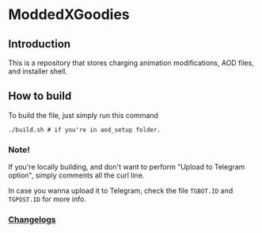 # ModdedXGoodies

## Introduction
This is a repository that stores charging animation modifications, AOD files, and installer shell.

## How to build

To build the file, just simply run this command
```shell
./build.sh # if you're in aod_setup folder.
```

### Note!

If you're locally building, and don't want to perform "Upload to Telegram option", simply comments all the curl line.

In case you wanna upload it to Telegram, check the file `TGBOT.ID` and `TGPOST.ID` for more info.

### [Changelogs](changelog.md#Changelogs)
